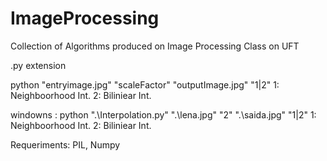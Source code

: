 # ImageProcessing
Collection of Algorithms produced on Image Processing Class on UFT

.py extension <br />

python "entryimage.jpg" "scaleFactor" "outputImage.jpg" "1|2" 1: Neighboorhood Int. 2: Biliniear Int. <br />

windowns : python ".\Interpolation.py" ".\lena.jpg" "2" ".\saida.jpg" "1|2" 1: Neighboorhood Int. 2: Biliniear Int.

Requeriments: PIL, Numpy 